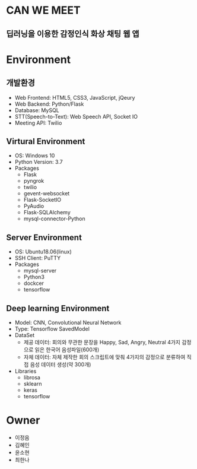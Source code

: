 CAN WE MEET
=============
딥러닝을 이용한 감정인식 화상 채팅 웹 앱
-------------
# Environment
## 개발환경
* Web Frontend: HTML5, CSS3, JavaScript, jQeury
* Web Backend: Python/Flask
* Database: MySQL
* STT(Speech-to-Text): Web Speech API, Socket IO
* Meeting API: Twilio

## Virtural Environment
* OS: Windows 10
* Python Version: 3.7
* Packages
  * Flask
  * pyngrok
  * twilio
  * gevent-websocket
  * Flask-SocketIO
  * PyAudio
  * Flask-SQLAlchemy
  * mysql-connector-Python

## Server Environment
* OS: Ubuntu18.06(linux)
* SSH Client: PuTTY
* Packages
  * mysql-server
  * Python3
  * dockcer
  * tensorflow
  
## Deep learning Environment
* Model: CNN, Convolutional Neural Network
* Type: Tensorflow SavedModel
* DataSet
  * 제공 데이터: 회의와 무관한 문장을 Happy, Sad, Angry, Neutral 4가지 감정으로 읽은 한국어 음성파일(600개)
  * 자체 데이터: 자체 제작한 회의 스크립트에 맞춰 4가지의 감정으로 분류하여 직접 음성 데이터 생성(약 300개)
* Libraries
  * librosa
  * sklearn
  * keras
  * tensorflow
 
 # Owner
 * 이정음
 * 김혜인
 * 윤소현
 * 최한나
